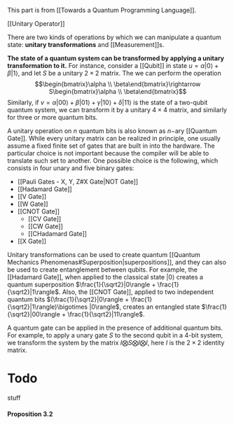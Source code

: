 This part is from [[Towards a Quantum Programming Language]]. 

[[Unitary Operator]]

There are two kinds of operations by which we can manipulate a quantum state: **unitary transformations** and [[Measurement]]s. 

**The state of a quantum system can be transformed by applying a unitary transformation to it.** 
For instance, consider a [[Qubit]] in state $u = \alpha|0\rangle + \beta|1\rangle$, and let $S$ be a unitary $2\times 2$ matrix. 
The  we can perform the operation $$\begin{bmatrix}\alpha \\ \beta\end{bmatrix}\rightarrow S\begin{bmatrix}\alpha \\ \beta\end{bmatrix}$$Similarly, if $v = \alpha|00\rangle + \beta|01\rangle + \gamma|10\rangle + \delta|11\rangle$ is the state of a two-qubit quantum system, we can transform it by a unitary $4 \times 4$ matrix, and similarly for three or more quantum bits. 

A unitary operation on $n$ quantum bits is also known as $n-$ary [[Quantum Gate]]. 
While every unitary matrix can be realized in principle, one usually assume a fixed finite set of gates that are built in into the hardware. 
The particular choice is not important because the compiler will be able to translate such set to another. 
One possible choice is the following, which consists in four unary and five binary gates:
- [[Pauli Gates - X, Y, Z#X Gate|NOT Gate]]
- [[Hadamard Gate]]
- [[V Gate]]
- [[W Gate]]
- [[CNOT Gate]]
	- [[CV Gate]]
	- [[CW Gate]]
	- [[CHadamard Gate]]
- [[X Gate]]

Unitary transformations can be used to create quantum [[Quantum Mechanics Phenomenas#Superposition|superpositions]], and they can also be used to create entanglement between qubits. 
For example, the [[Hadamard Gate]], when applied to the classical state $|0\rangle$ creates a quantum superposition $\frac{1}{\sqrt2}|0\rangle + \frac{1}{\sqrt2}|1\rangle$. 
Also, the [[CNOT Gate]], applied to two independent quantum bits $(\frac{1}{\sqrt2}|0\rangle + \frac{1}{\sqrt2}|1\rangle)\bigotimes |0\rangle$, creates an entangled state $\frac{1}{\sqrt2}|00\rangle + \frac{1}{\sqrt2}|11\rangle$. 

A quantum gate can be applied in the presence of additional quantum bits. 
For example, to apply a unary gate $S$ to the second qubit in a $4$-bit system, we transform the system by the matrix $I \bigotimes S \bigotimes I \bigotimes I$, here $I$ is the $2\times 2$ identity matrix. 

# Todo 
stuff
#### Proposition 3.2
